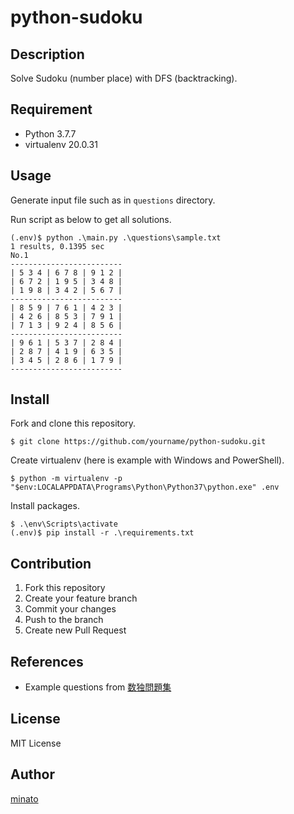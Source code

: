 # python-sudoku

## Description

Solve Sudoku (number place) with DFS (backtracking).

## Requirement

- Python 3.7.7
- virtualenv 20.0.31

## Usage

Generate input file such as in ``questions`` directory.

Run script as below to get all solutions.

```
(.env)$ python .\main.py .\questions\sample.txt
1 results, 0.1395 sec
No.1
-------------------------
| 5 3 4 | 6 7 8 | 9 1 2 |
| 6 7 2 | 1 9 5 | 3 4 8 |
| 1 9 8 | 3 4 2 | 5 6 7 |
-------------------------
| 8 5 9 | 7 6 1 | 4 2 3 |
| 4 2 6 | 8 5 3 | 7 9 1 |
| 7 1 3 | 9 2 4 | 8 5 6 |
-------------------------
| 9 6 1 | 5 3 7 | 2 8 4 |
| 2 8 7 | 4 1 9 | 6 3 5 |
| 3 4 5 | 2 8 6 | 1 7 9 |
-------------------------
```

## Install

Fork and clone this repository.

```
$ git clone https://github.com/yourname/python-sudoku.git
```

Create virtualenv (here is example with Windows and PowerShell).

```
$ python -m virtualenv -p "$env:LOCALAPPDATA\Programs\Python\Python37\python.exe" .env
```

Install packages.

```
$ .\env\Scripts\activate
(.env)$ pip install -r .\requirements.txt
```

## Contribution

1. Fork this repository
2. Create your feature branch
3. Commit your changes
4. Push to the branch
5. Create new Pull Request

## References

- Example questions from [数独問題集](http://www.sudokugame.org/)

## License

MIT License

## Author

[minato](https://blog.minatoproject.com/)
